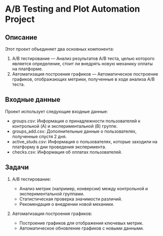 # A/B Testing and Plot Automation Project

## Описание
Этот проект объединяет два основных компонента:
1. A/B тестирование — Анализ результатов A/B теста, целью которого является определение, стоит ли внедрять новую механику оплаты на платформе.
2. Автоматизация построения графиков — Автоматическое построение графиков, отображающих метрики, полученные в ходе анализа A/B теста.

## Входные данные
Проект использует следующие входные данные:
- groups.csv: Информация о принадлежности пользователей к контрольной (A) и экспериментальной (B) группе.
- groups_add.csv: Дополнительные данные о пользователях, полученные спустя 2 дня.
- active_studs.csv: Информация о пользователях, которые заходили на платформу в дни проведения эксперимента.
- checks.csv: Информация об оплатах пользователей.

## Задачи
1. A/B тестирование:
    - Анализ метрик (например, конверсии) между контрольной и экспериментальной группами.
    - Статистическая проверка значимости различий.
    - Рекомендация о внедрении новой механики.

2. Автоматизация построения графиков:
    - Построение графиков для отображения ключевых метрик.
    - Автоматическое обновление графиков с новыми данными.
